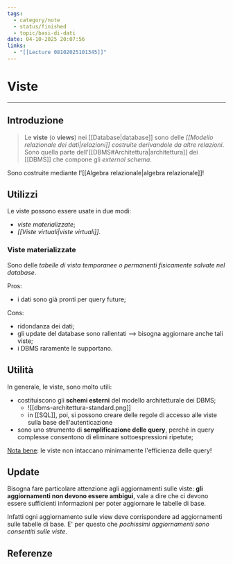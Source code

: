 ```yaml
---
tags:
  - category/note
  - status/finished
  - topic/basi-di-dati
date: 04-10-2025 20:07:56
links:
  - "[[Lecture 08102025101345]]"
---
```

# Viste
---
## Introduzione
> Le **viste** (o **views**) nei [[Database|database]] sono delle _[[Modello relazionale dei dati|relazioni]] costruite derivandole da altre relazioni_.
> Sono quella parte dell'[[DBMS#Architettura|architettura]] dei [[DBMS]] che compone gli _external schema_.

Sono costruite mediante l'[[Algebra relazionale|algebra relazionale]]!

## Utilizzi
Le viste possono essere usate in due modi:
- _viste materializzate_;
- _[[Viste virtuali|viste virtuali]]_.

### Viste materializzate
Sono delle _tabelle di vista temporanee o permanenti fisicamente salvate nel database_.

Pros:
- i dati sono già pronti per query future;

Cons:
- ridondanza dei dati;
- gli update del database sono rallentati --> bisogna aggiornare anche tali viste;
- i DBMS raramente le supportano.

## Utilità
In generale, le viste, sono molto utili:
- costituiscono gli **schemi esterni** del modello architetturale dei DBMS;
	- ![[dbms-architettura-standard.png]]
	- in [[SQL]], poi, si possono creare delle regole di accesso alle viste sulla base dell'autenticazione
- sono uno strumento di **semplificazione delle query**, perché in query complesse consentono di eliminare sottoespressioni ripetute;

<u>Nota bene</u>: le viste non intaccano minimamente l'efficienza delle query!

## Update
Bisogna fare particolare attenzione agli aggiornamenti sulle viste: **gli aggiornamenti non devono essere ambigui**, vale a dire che ci devono essere sufficienti informazioni per poter aggiornare le tabelle di base.

Infatti ogni aggiornamento sulle view deve corrispondere ad aggiornamenti sulle tabelle di base. E' per questo che _pochissimi aggiornamenti sono consentiti sulle viste_.

## Referenze